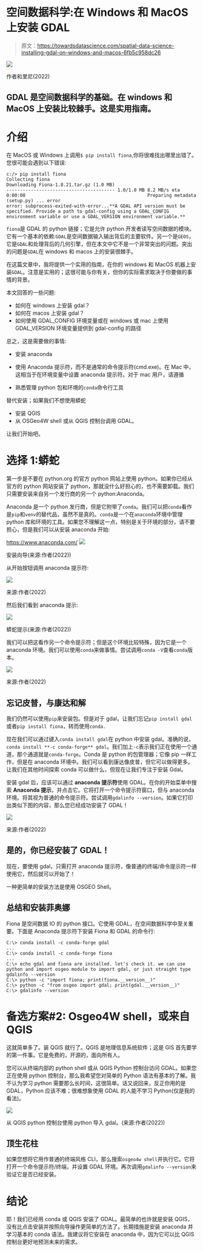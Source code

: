 # 空间数据科学:在 Windows 和 MacOS 上安装 GDAL

> 原文：<https://towardsdatascience.com/spatial-data-science-installing-gdal-on-windows-and-macos-6fb5c958dc26>

![](img/beede3eef6353fd057baffb303136f01.png)

作者和里尼(2022)

## GDAL 是空间数据科学的基础。在 windows 和 MacOS 上安装比较棘手。这是实用指南。

# 介绍

在 MacOS 或 Windows 上调用`$ pip install fiona`,你将很难找出哪里出错了。您很可能会遇到以下错误:

```
c:/> pip install fiona
Collecting fiona                                                                                                          Downloading Fiona-1.8.21.tar.gz (1.0 MB)                                                                                   ---------------------------------------- 1.0/1.0 MB 8.2 MB/s eta 0:00:00                                             Preparing metadata (setup.py) ... error                                                                                 error: subprocess-exited-with-error...**A GDAL API version must be specified. Provide a path to gdal-config using a GDAL_CONFIG environment variable or use a GDAL_VERSION environment variable.**
```

`fiona`是 GDAL 的 python 链接；它是允许 python 开发者读写空间数据的模块。它有一个基本的依赖:`GDAL`是空间数据输入输出背后的主要软件。另一个是`GEOS`，它是`GDAL`和处理背后的几何引擎，但在本文中它不是一个非常突出的问题。突出的问题是`GDAL`在 windows 和 macos 上的安装很棘手。

在这篇文章中，我将提供一个实用的指南，在你的 windows 和 MacOS 机器上安装`GDAL`。注意是实用的；这很可能与你有关，但你的实际需求取决于你要做的事情的背景。

本文回答的一些问题:

*   如何在 windows 上安装 gdal？
*   如何在 macos 上安装 gdal？
*   如何使用 GDAL_CONFIG 环境变量或在 windows 或 mac 上使用 GDAL_VERSION 环境变量提供到 gdal-config 的路径

总之，这是需要做的事情:

*   安装 anaconda
*   使用 Anaconda 提示符，而不是通常的命令提示符(cmd.exe)。在 Mac 中，这相当于在环境变量中设置 anaconda 提示符。对于 mac 用户，请遵循

  

*   熟悉管理 python 包和环境的`conda`命令行工具

替代安装；如果我们不想使用蟒蛇

*   安装 QGIS
*   从 OSGeo4W shell 或从 QGIS 控制台调用 GDAL。

让我们开始吧。

# 选择 1:蟒蛇

第一步是不要在 python.org 的官方 python 网站上使用 python。如果你已经从官方的 python 网站安装了 python，那就没什么好担心的，也不需要卸载。我们只需要安装来自另一个发行商的另一个 python:Anaconda。

Anaconda 是一个 python 发行商，但是它附带了`conda`。我们可以把`conda`看作是`pip`和`venv`的替代品，虽然不是真的。`conda`是一个在`anaconda`环境中管理 python 库和环境的工具。如果您不理解这一点，特别是关于环境的部分，请不要担心，但是我们可以从安装 anaconda 开始:

<https://www.anaconda.com/>  ![](img/0304fa440a8b3f4ecfb7ab195e58174f.png)

安装向导(来源:作者(2022))

从开始按钮调用 anaconda 提示符:

![](img/272acc2f4df4788c72b131f8a7e183db.png)

来源:作者(2022)

然后我们看到 anaconda 提示:

![](img/5519295e7f412e6a7ab9cb924d3f4f3e.png)

蟒蛇提示(来源:作者(2022))

我们可以把这看作另一个命令提示符；但是这个环境比较特殊，因为它是一个 anaconda 环境。我们可以使用`conda`来做事情。尝试调用`conda -V`查看`conda`版本。

![](img/82321367149418129157408ff986d635.png)

来源:作者(2022)

## 忘记皮普，与康达和解

我们仍然可以使用`pip`来安装包。但是对于 gdal，让我们忘记`pip install gdal`或者`pip install fiona`，转而使用`conda.`

现在我们可以通过键入`conda install gdal`在 python 中安装 gdal。准确的说，`conda install **-c conda-forge** gdal`。我们加上`-c`表示我们正在使用一个通道，那个通道就是`conda-forge`。Conda 是 python 的包管理器；它像 pip 一样工作，但是在 anaconda 环境中。我们可以看到康达像皮普，但它可以做得更多。让我们在其他时间探索 conda 可以做什么，但现在让我们专注于安装 Gdal。

安装 gdal 后，应该可以通过 **anaconda 提示符**使用 GDAL。在你的开始菜单中搜索 **Anaconda 提示**，并点击它。它将打开一个命令提示符窗口，但与 anaconda 环境。将其视为普通的命令提示符。尝试调用`gdalinfo --version`。如果它打印出类似下图的内容，那么您已经成功安装了 GDAL！

![](img/986c86983e91610b60d018c2c7f17493.png)

来源:作者(2022)

## 是的，你已经安装了 GDAL！

现在，要使用 gdal，只需打开 anaconda 提示符，像普通的终端/命令提示符一样使用它，然后就可以开始了！

一种更简单的安装方法是使用 OSGEO Shell。

## 总结和安装菲奥娜

Fiona 是空间数据 IO 的 python 接口。它使用 GDAL，在空间数据科学中至关重要。下面是 Anaconda 提示符下安装 Fiona 和 GDAL 的命令行:

```
C:\> conda install -c conda-forge gdal
...
C:\> conda install -c conda-forge fiona
...
C:\> echo gdal and fiona are installed. let's check it. we can use python and import osgeo module to import gdal, or just straight type gdalinfo --version
C:\> python -c "import fiona; print(fiona.__version__)"
C:\> python -c "from osgeo import gdal; print(gdal.__version__)"
C:\> gdalinfo --version
```

# 备选方案#2: Osgeo4W shell，或来自 QGIS

这就简单多了。装 QGIS 就行了。QGIS 是地理信息系统软件；这是 GIS 首先要学的第一件事。它是免费的，开源的，面向所有人。

您可以从终端内部的 python shell 或从 QGIS Python 控制台访问 GDAL。如果您正在使用 python 控制台，那么我希望您对简单的 Python 语法有基本的了解。我不认为学习 python 需要那么长时间，这很简单。话又说回来，反正你用的是 GDAL，Python 应该不难；很难想象使用 GDAL 的人能不学习 Python(仅是我的看法)。

![](img/cb7416a8ab2c3602036f5ec62a2baa4d.png)

从 QGIS python 控制台使用 python 导入 gdal。(来源:作者(2022))

## 顶生花柱

如果您想将它用作普通的终端风格 CLI，那么搜索`osgeo4w shell`并执行它。它将打开一个命令提示符/终端，并设置 GDAL 环境。再次调用`gdalinfo --version`来验证它是否已经安装。

# 结论

耶！我们已经用 conda 或 QGIS 安装了 GDAL。最简单的也许就是安装 QGIS，没有比点击安装并按照向导操作更简单的方法了。长期措施是安装 anaconda 并学习基本的 conda 语法。我建议将它安装在 anaconda 中，因为它可以比 QGIS 控制台更好地预测未来的需求。